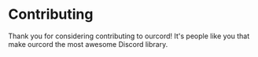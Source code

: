 # Contributing

Thank you for considering contributing to ourcord! It's people like you that make ourcord the most awesome Discord library.
